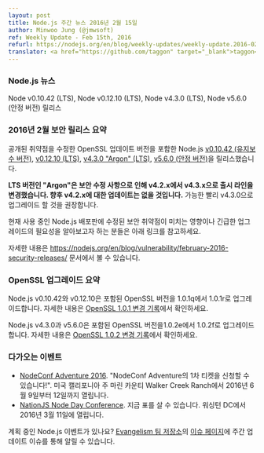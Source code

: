 ```yaml
---
layout: post
title: Node.js 주간 뉴스 2016년 2월 15일
author: Minwoo Jung (@jmwsoft)
ref: Weekly Update - Feb 15th, 2016
refurl: https://nodejs.org/en/blog/weekly-updates/weekly-update.2016-02-15/
translator: <a href="https://github.com/taggon" target="_blank">taggon</a>
---
```


<!--
### Node.js News
Node v0.10.42 (LTS), Node v0.12.10 (LTS), Node v4.3.0 (LTS) and Node v5.6.0 (Stable) are released.
-->
### Node.js 뉴스
Node v0.10.42 (LTS), Node v0.12.10 (LTS), Node v4.3.0 (LTS), Node v5.6.0 (안정 버전) 릴리스

<!--
### February 2016 Security Release Summary
We had released Node.js [v0.10.42 (Maintenance)](/en/blog/release/v0.10.42/), [v0.12.10 (LTS)](/en/blog/release/v0.12.10/), [v4.3.0 "Argon" (LTS)](/en/blog/release/v4.3.0/) and [v5.6.0 (Stable)](/en/blog/release/v5.6.0/) with fixes for the announced vulnerabilities and updates to OpenSSL.

**Please note that our LTS "Argon" release line has moved from v4.2.x to v4.3.x due to the security fixes enclosed. There will be no further updates to v4.2.x.** Users are advised to upgrade to v4.3.0 as soon as possible.

For the purpose of understanding the impact that the fixed vulnerabilities
have on your Node.js deployment and the urgency of the upgrades for your
circumstances we are providing details below.

See https://nodejs.org/en/blog/vulnerability/february-2016-security-releases/ for more information.
-->
### 2016년 2월 보안 릴리스 요약
공개된 취약점을 수정한 OpenSSL 업데이트 버전을 포함한 Node.js [v0.10.42 (유지보수 버전)](/en/blog/release/v0.10.42/), [v0.12.10 (LTS)](/en/blog/release/v0.12.10/), [v4.3.0 "Argon" (LTS)](/en/blog/release/v4.3.0/), [v5.6.0 (안정 버전)](/en/blog/release/v5.6.0/)을 릴리스했습니다.

**LTS 버전인 "Argon"은 보안 수정 사항으로 인해 v4.2.x에서 v4.3.x으로 출시 라인을 변경했습니다. 향후 v4.2.x에 대한 업데이트는 없을 것입니다.** 가능한 빨리 v4.3.0으로 업그레이드 할 것을 권장합니다.

현재 사용 중인 Node.js 배포판에 수정된 보안 취약점이 미치는 영향이나 긴급한 업그레이드의 필요성을 알아보고자 하는 분들은 아래 링크를 참고하세요.

자세한 내용은 https://nodejs.org/en/blog/vulnerability/february-2016-security-releases/ 문서에서 볼 수 있습니다.

<!--
### OpenSSL upgrade summary

Node.js v0.10.42 and v0.12.10 upgrade the bundled version of OpenSSL from 1.0.1q to 1.0.1r. Full details can be found in the [OpenSSL 1.0.1 changelog](https://www.openssl.org/news/cl101.txt).

Node.js v4.3.0 and v5.6.0 upgrade the bundled version of OpenSSL from 1.0.2e to 1.0.2f. Full details can be found in the [OpenSSL 1.0.2 changelog](https://www.openssl.org/news/cl102.txt).
-->
### OpenSSL 업그레이드 요약

Node.js v0.10.42와 v0.12.10은 포함된 OpenSSL 버전을 1.0.1q에서 1.0.1r로 업그레이드합니다. 자세한 내용은 [OpenSSL 1.0.1 변경 기록](https://www.openssl.org/news/cl101.txt)에서 확인하세요.

Node.js v4.3.0과 v5.6.0은 포함된 OpenSSL 버전을1.0.2e에서 1.0.2f로 업그레이드합니다. 자세한 내용은 [OpenSSL 1.0.2 변경 기록](https://www.openssl.org/news/cl102.txt)에서 확인하세요.

<!--
### Upcoming Events

* [NodeConf Adventure 2016](https://ti.to/nodeconf/adventure-2016), "First batch of NodeConf Adventure tickets are up!", June 9th–12th, 2016 - Walker Creek Ranch, Marin, CA, USA
* [NationJS Node Day Conference](http://nationjs.com/), TICKETS ARE AVAILABLE NOW, March 11, 2016 - Washington, DC

Have an event about Node.js coming up? You can put your events here through the [Evangelism team repo](https://github.com/nodejs/evangelism) and announce it in the [Issues page](https://github.com/nodejs/evangelism/issues/191), specifically the Weekly Updates issue.
-->
### 다가오는 이벤트

* [NodeConf Adventure 2016](https://ti.to/nodeconf/adventure-2016). "NodeConf Adventure의 1차 티켓을 신청할 수 있습니다!". 미국 캘리포니아 주 마린 카운티 Walker Creek Ranch에서 2016년 6월 9일부터 12일까지 열립니다.
* [NationJS Node Day Conference](http://nationjs.com/). 지금 표를 살 수 있습니다. 워싱턴 DC에서 2016년 3월 11일에 열립니다.

계획 중인 Node.js 이벤트가 있나요? [Evangelism 팀 저장소](https://github.com/nodejs/evangelism)의 [이슈 페이지](https://github.com/nodejs/evangelism/issues)에 주간 업데이트 이슈를 통해 알릴 수 있습니다.
